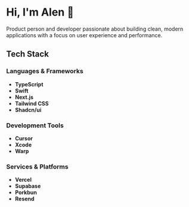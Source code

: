 # Hi, I'm Alen 👋

Product person and developer passionate about building clean, modern applications with a focus on user experience and performance.

## Tech Stack

### Languages & Frameworks
- **TypeScript**
- **Swift**
- **Next.js**
- **Tailwind CSS**
- **Shadcn/ui**

### Development Tools
- **Cursor**
- **Xcode**
- **Warp**

### Services & Platforms
- **Vercel**
- **Supabase**
- **Porkbun**
- **Resend**